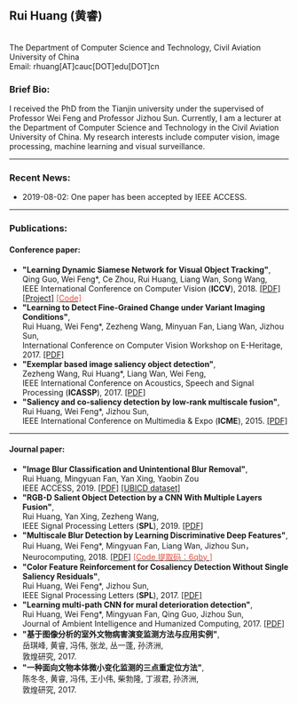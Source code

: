 <html>
<head>
<meta charset="gbk"><!--utf-8-->
<meta http-equiv="X-UA-Compatible" content="chrome=1">

<link rel="stylesheet" href="stylesheets/styles.css">
<link rel="stylesheet" href="stylesheets/pygment_trac.css">
<meta name="viewport" content="width=device-width">
</head>
<body>
<div class="wrapper">


<section>

<h1> Rui Huang (黄睿) </h1>   

<p>
<strong> </strong><br>
The Department of Computer Science and Technology, Civil Aviation University of China<br>
Email: rhuang[AT]cauc[DOT]edu[DOT]cn </p>
<!--
<h4>
	<a href="#biography-page">[<ud>Brief Bio</ud>]</a> -
	<a href="#new-page">[<ud>Recent News</ud>]</a> -
	<a href="#data-page">[<ud>Challenges</ud>]</a> -
	<a href="#Project-page">[<ud>Projects</ud>]</a> -
	<a href="#Paper-pages">[<ud>Publications</ud>]</a> 
</h4>
<hr />
-->

<!-- <p>
<font color="#E74C3C"><strong>Position Opening:</strong></font>  <a href="http://www.inceptioniai.org" target="_blank">Inception Institute of Artificial Intelligence (<strong>IIAI</strong>)</a> is now recruiting <strong>Internship/Scientist/Engineer</strong> in Computer Vision, Deep Learning and Medical Image Analysis. 
Welcome to send me your detailed resume!
<br>

</p>
<hr /> -->

<h3>
<a id="biography-page" class="anchor" href="#biography-page" aria-hidden="true"><span class="octicon octicon-link"></span></a>Brief Bio: </h3>  

<p>I received the PhD from the Tianjin university under the supervised of Professor Wei Feng and Professor Jizhou Sun. Currently, I am a lecturer at the Department of Computer Science and Technology in the Civil Aviation University of China.   My research interests include computer vision, image processing, machine learning and visual surveillance.</p>



<hr />

<h3>
<a id="new-page" class="anchor" href="#new-page" aria-hidden="true"><span class="octicon octicon-link"></span></a>Recent News:</h3>

<ul>
<li>2019-08-02: One paper has been accepted by IEEE ACCESS.</li>

</ul>

<hr />



<h3>
<a id="Paper-pages" class="anchor" href="#Paper-pages" aria-hidden="true"><span class="octicon octicon-link"></span></a>Publications: </h3>

<h4><ud>Conference paper:</ud></h4>

<ul>


<li>
<strong>"Learning Dynamic Siamese Network for Visual Object Tracking"</strong>, <br> 
Qing Guo, Wei Feng*, Ce Zhou, <ud>Rui Huang</ud>, Liang Wan, Song Wang,  <br>
IEEE International Conference on Computer Vision (<strong>ICCV</strong>), 2018. 
<a href="http://openaccess.thecvf.com/content_ICCV_2017/papers/Guo_Learning_Dynamic_Siamese_ICCV_2017_paper.pdf" target="_blank">[PDF]</a> 
<a href="https://github.com/tsingqguo/DSiam" target="_blank">[Project]</a>
<a href="https://github.com/tsingqguo/DSiam" target="_blank"><font color="#E74C3C">[Code]</font></a>
</li>

<li> 
<strong>"Learning to Detect Fine-Grained Change under Variant Imaging Conditions"</strong>, <br>
Rui Huang, Wei Feng*, Zezheng Wang, Minyuan Fan, Liang Wan, Jizhou Sun, <br>	
International Conference on Computer Vision Workshop on E-Heritage, 2017.  
<a href="http://openaccess.thecvf.com/content_ICCV_2017_workshops/papers/w42/Huang_Learning_to_Detect_ICCV_2017_paper.pdf" target="_blank">[PDF]</a> </li>


<li>
<strong>"Exemplar based image saliency object detection"</strong>, <br> 
Zezheng Wang, <ud>Rui Huang*</ud>, Liang Wan, Wei Feng,  <br>
IEEE International Conference on Acoustics, Speech and Signal Processing (<strong>ICASSP</strong>), 2017. 
<a href="https://www.researchgate.net/publication/312146344_Exemplar_based_Image_Salient_Object_Detection" target="_blank">[PDF]</a> 
</li>

<li> 
<strong>"Saliency and co-saliency detection by low-rank multiscale fusion"</strong>, <br>
Rui Huang, Wei Feng*, Jizhou Sun,<br>	
IEEE International Conference on Multimedia & Expo (<strong>ICME</strong>), 2015.  
<a href="https://www.researchgate.net/publication/273766216_Saliency_and_Co-Saliency_Detection_by_Low-Rank_Multiscale_Fusion" target="_blank">[PDF]</a> 
</li>


</ul>


<hr />

<h4><ud>Journal paper:</ud></h4>

<ul>
<li>
<strong>"Image Blur Classification and Unintentional Blur Removal"</strong>, <br> 
Rui Huang, Mingyuan Fan, Yan Xing, Yaobin Zou <br>
IEEE ACCESS, 2019. 
<a href="https://ieeexplore.ieee.org/document/8782107" target="_blank">[PDF]</a> 
<a href="https://pan.baidu.com/s/1MjuIp-kA-fGr9hrqmRBWkg" target="_blank">[UBICD dataset]</a>
</li>

<li> 
<strong>"RGB-D Salient Object Detection by a CNN With Multiple Layers Fusion"</strong>, <br>
Rui Huang, Yan Xing, Zezheng Wang,<br>	
IEEE Signal Processing Letters (<strong>SPL</strong>), 2019.  
<a href="https://ieeexplore.ieee.org/document/8638984" target="_blank">[PDF]</a> 
</li>

<li> 
<strong>"Multiscale Blur Detection by Learning Discriminative Deep Features"</strong>, <br>
Rui Huang, Wei Feng*, Mingyuan Fan, Liang Wan, Jizhou Sun，<br>	
Neurocomputing, 2018.  
<a href="https://www.sciencedirect.com/science/article/pii/S0925231218300602" target="_blank">[PDF]</a> 
<a href="https://pan.baidu.com/s/1SmpgGOuqJxWLTGd2j4r8OQ" target="_blank"><font color="#E74C3C">[Code 提取码：6qby ]</font></a></li>


<li>
<strong>"Color Feature Reinforcement for Cosaliency Detection Without Single Saliency Residuals"</strong>, <br> 
Rui Huang, Wei Feng*, Jizhou Sun, <br>
IEEE Signal Processing Letters (<strong>SPL</strong>), 2017. 
<a href="https://www.researchgate.net/publication/314437340_Color_Feature_Reinforcement_for_Co-Saliency_Detection_without_Single_Saliency_Residuals" target="_blank">[PDF]</a> 
</li>


<li>
<strong>"Learning multi-path CNN for mural deterioration detection"</strong>, <br> 
Rui Huang, Wei Feng*, Mingyuan Fan, Qing Guo, Jizhou Sun, <br>
Journal of Ambient Intelligence and Humanized Computing, 2017. 
<a href="https://link.springer.com/article/10.1007%2Fs12652-017-0656-4" target="_blank">[PDF]</a> 
</li>

<li>
<strong>"基于图像分析的室外文物病害演变监测方法与应用实例"</strong>, <br> 
岳琪峰, 黄睿, 冯伟, 张龙, 丛一蓬, 孙济洲,   <br>
敦煌研究, 2017. 

</li>


<li>
<strong>"一种面向文物本体微小变化监测的三点重定位方法"</strong>, <br> 
陈冬冬, 黄睿, 冯伟, 王小伟, 柴勃隆, 丁淑君, 孙济洲,   <br>
敦煌研究, 2017. 

</li>


</ul>

</section>

</div>
</body>
</html>
